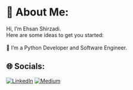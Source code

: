 # 💫 About Me:
Hi, I’m Ehsan Shirzadi.<br>Here are some ideas to get you started:<br><br>🔭 I’m a Python Developer and Software Engineer.<br>


## 🌐 Socials:
[![LinkedIn](https://img.shields.io/badge/LinkedIn-%230077B5.svg?logo=linkedin&logoColor=white)](https://www.linkedin.com/in/eshirzadi/) 
[![Medium](https://img.shields.io/badge/Medium-12100E?logo=medium&logoColor=white)](https://medium.com/@shirzadi)

